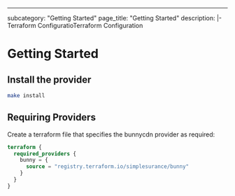 ---
subcategory: "Getting Started"
page_title: "Getting Started"
description: |-
	Terraform ConfiguratioTerraform Configuration

# Getting Started

## Install the provider

```sh
make install
```

## Requiring Providers

Create a terraform file that specifies the bunnycdn provider as required:

```terraform
terraform {
  required_providers {
    bunny = {
      source = "registry.terraform.io/simplesurance/bunny"
    }
  }
}
```
